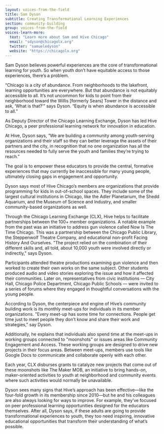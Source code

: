 ```yaml
---
layout: voices-from-the-field
title: Sam Dyson
subtitle: Creating Transformational Learning Experiences
section: community-building
group: voices-from-the-field
voices-learn-more:
  text: "Learn more about Sam and Hive Chicago"
  email: "sdyson@chicagolx.org"
  twitter: "samueledyson"
  website: "https://chicagolx.org"
---
```


Sam Dyson believes powerful experiences are the core of transformational learning for youth. So when youth don’t have equitable access to those experiences, there’s a problem.

“Chicago is a city of abundance. From neighborhoods to the lakefront, learning opportunities are everywhere. But that abundance is not equitably accessible to all. It’s not uncommon for kids to point from their neighborhood toward the Willis [formerly Sears] Tower in the distance and ask, ‘What is that?’” says Dyson. “Equity is when abundance is accessible to all.”

As Deputy Director of the Chicago Learning Exchange, Dyson has led Hive Chicago, a peer professional learning network for innovation in education.

At Hive, Dyson says, “We are building a community among youth-serving organizations and their staff so they can better leverage the assets of their partners and the city, in recognition that no one organization has all the resources needed to fully serve the youth and families they’re trying to reach.”

The goal is to empower these educators to provide the central, formative experiences that may currently be inaccessible for many young people, ultimately closing gaps in engagement and opportunity.

Dyson says most of Hive Chicago’s members are organizations that provide programming for kids in out-of-school spaces. They include some of the largest cultural institutions in Chicago, like the Adler Planetarium, the Shedd Aquarium, and the Museum of Science and Industry, and smaller community-based organizations as well.

Through the Chicago Learning Exchange (CLX), Hive helps to facilitate partnerships between the 100+ member organizations. A notable example from the past was an initiative to address gun violence called Now Is The Time Chicago. This was a partnership between the Chicago Public Library, the Steppenwolf Theatre Company, and educational non-profit Facing History And Ourselves.  "The project relied on the combination of their different skills and, all told, about 10,000 youth were involved directly or indirectly," says Dyson.

Participants attended theatre productions examining gun violence and then worked to create their own works on the same subject. Other students produced audio and video stories exploring the issue and how it affected their communities. Later on, representatives from civic institutions — City Hall, Chicago Police Department, Chicago Public Schools — were invited to a series of forums where they engaged in thoughtful conversations with the young people.

According to Dyson, the centerpiece and engine of Hive’s community building work is its monthly meet-ups for individuals in its member organizations.  "Every meet-up has some time for connections. People get time just to meet people they don’t know and share their work and strategies," say Dyson.

Additionally, he explains that individuals also spend time at the meet-ups in working groups connected to "moonshots" or issues areas like Community Engagement and Access. These working groups are designed to drive new projects in their focus areas. Between meet-ups, members use tools like Google Docs to communicate and collaborate openly with each other.

Each year, CLX disburses grants to catalyze new projects that come out of these moonshots like The Maker MOB, an initiative to bring hands-on, maker-oriented activities to youth at neighborhood and community events where such activities would normally be unavailable.

Dyson sees many signs that Hive’s approach has been effective—like the four-fold growth in its membership since 2010—but he and his colleagues are also always looking for ways to improve. For example, they’ve focused on peer professional learning opportunities designed for the educators themselves. After all, Dyson says, if these adults are going to provide transformational experiences to youth, they too need inspiring, innovative educational opportunities that transform their understanding of what’s possible.
